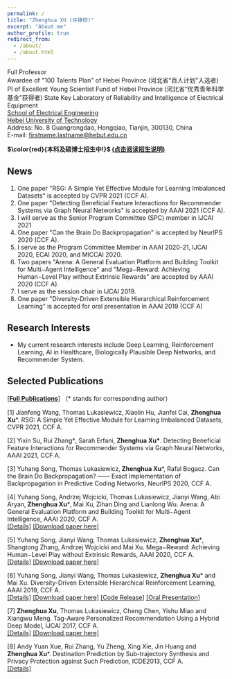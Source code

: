 ```yaml
---
permalink: /
title: "Zhenghua XU (许铮铧)"
excerpt: "About me"
author_profile: true
redirect_from: 
  - /about/
  - /about.html
---
```


Full Professor  
Awardee of "100 Talents Plan" of Hebei Province (河北省“百人计划”入选者) 
PI of Excellent Young Scientist Fund of Hebei Province  (河北省“优秀青年科学基金”获得者) 
State Key Laboratory of Reliability and Intelligence of Electrical Equipment  
[School of Electrical Engineering](http://ee.hebut.edu.cn/)  
[Hebei University of Technology](http://www.hebut.edu.cn/)  
Address: No. 8 Guangrongdao, Hongqiao, Tianjin, 300130, China  
E-mail: firstname.lastname@hebut.edu.cn


**$\color{red}{本科及硕博士招生中!}$  [(点击阅读招生说明)](http://zhx-hebut.github.io/files/Information_for_student.pdf)**



**News**
-----
1. One paper "RSG: A Simple Yet Effective Module for Learning Imbalanced Datasets" is accepted by CVPR 2021 (CCF A).  
2. One paper "Detecting Beneficial Feature Interactions for Recommender Systems via Graph Neural Networks" is accepted by AAAI 2021 (CCF A).  
3. I will serve as the Senior Program Committee (SPC) member in IJCAI 2021
4. One paper "Can the Brain Do Backpropagation" is accepted by NeurIPS 2020 (CCF A).  
5. I serve as the Program Committee Member in AAAI 2020-21, IJCAI 2020, ECAI 2020, and MICCAI 2020.
6. Two papers "Arena: A General Evaluation Platform and Building Toolkit for Multi−Agent Intelligence" and "Mega−Reward: Achieving Human−Level Play without Extrinsic Rewards" are accepted by AAAI 2020 (CCF A).  
7. I serve as the session chair in IJCAI 2019.  
8. One paper "Diversity-Driven Extensible Hierarchical Reinforcement Learning" is accepted for oral presentation in AAAI 2019 (CCF A)


**Research Interests**
-----
- My current research interests include Deep Learning, Reinforcement Learning, AI in Healthcare, Biologically Plausible Deep Networks, and Recommender System.  


**Selected Publications**   
-----
[[**Full Publications**]](https://zhx-hebut.github.io/publications) （\* stands for corresponding author）

[1] Jianfeng Wang, Thomas Lukasiewicz‚ Xiaolin Hu, Jianfei Cai, **Zhenghua Xu***. RSG: A Simple Yet Effective Module for Learning Imbalanced Datasets, CVPR 2021, CCF A.  

[2] Yixin Su, Rui Zhang\*‚ Sarah Erfani, **Zhenghua Xu\***. Detecting Beneficial Feature Interactions for Recommender Systems via Graph Neural Networks, AAAI 2021, CCF A.  

[3] Yuhang Song, Thomas Lukasiewicz‚ **Zhenghua Xu***, Rafal Bogacz. Can the Brain Do Backpropagation? —— Exact Implementation of Backpropagation in Predictive Coding Networks, NeurIPS 2020, CCF A.  

[4] Yuhang Song‚ Andrzej Wojcicki‚ Thomas Lukasiewicz‚ Jianyi Wang‚ Abi Aryan‚ **Zhenghua Xu***‚ Mai Xu‚ Zihan Ding and Lianlong Wu. Arena: A General Evaluation Platform and Building Toolkit for Multi−Agent Intelligence, AAAI 2020, CCF A.  
[[Details]](https://zhx-hebut.github.io/publication/AAAI2020_Arena) [[Download paper here]](http://zhx-hebut.github.io/files/2020_AAAI_Arena.pdf)

[5] Yuhang Song‚ Jianyi Wang‚ Thomas Lukasiewicz‚ **Zhenghua Xu***‚ Shangtong Zhang‚ Andrzej Wojcicki and Mai Xu. Mega−Reward: Achieving Human−Level Play without Extrinsic Rewards, AAAI 2020, CCF A.  
[[Details]](https://zhx-hebut.github.io/publication/AAAI2019) [[Download paper here]](http://zhx-hebut.github.io/files/2020_AAAI_Mega-Reward.pdf)

[6] Yuhang Song, Jianyi Wang, Thomas Lukasiewicz, **Zhenghua Xu*** and Mai Xu. Diversity-Driven Extensible Hierarchical Reinforcement Learning, AAAI 2019, CCF A.  
[[Details]](https://zhx-hebut.github.io/publication/AAAI2019)  [[Download paper here]](http://zhx-hebut.github.io/files/AAAI2019.pdf)  [[Code Release]](https://github.com/YuhangSong/DEHRL)    [[Oral Presentation]](https://docs.google.com/presentation/d/18olkElCpJoE0iPnyS6DpE8zH8I3mggcCvcWI5yJDJkI/edit#slide=id.p3)

[7] **Zhenghua Xu**, Thomas Lukasiewicz, Cheng Chen, Yishu Miao and Xiangwu Meng. Tag-Aware Personalized Recommendation Using a Hybrid Deep Model, IJCAI 2017, CCF A.   
[[Details]](https://zhx-hebut.github.io/publication/IJCAI2017)  [[Download paper here]](https://www.ijcai.org/proceedings/2017/0446.pdf)

[8] Andy Yuan Xue, Rui Zhang, Yu Zheng, Xing Xie, Jin Huang and **Zhenghua Xu***. Destination Prediction by Sub-trajectory Synthesis and Privacy Protection against Such Prediction, ICDE2013, CCF A.  
[[Details]](https://zhx-hebut.github.io/publication/ICDE2013)  